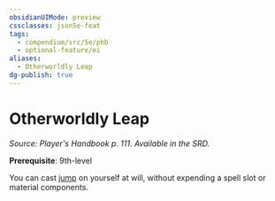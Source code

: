 ```yaml
---
obsidianUIMode: preview
cssclasses: json5e-feat
tags:
  - compendium/src/5e/phb
  - optional-feature/ei
aliases:
  - Otherworldly Leap
dg-publish: true
---
```

# Otherworldly Leap
*Source: Player's Handbook p. 111. Available in the SRD.*  

**Prerequisite**: 9th-level

You can cast [jump](/Admin/CLI/spells/jump.md) on yourself at will, without expending a spell slot or material components.